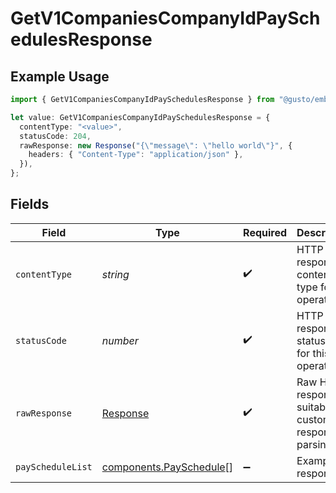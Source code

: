 # GetV1CompaniesCompanyIdPaySchedulesResponse

## Example Usage

```typescript
import { GetV1CompaniesCompanyIdPaySchedulesResponse } from "@gusto/embedded-api/models/operations/getv1companiescompanyidpayschedules.js";

let value: GetV1CompaniesCompanyIdPaySchedulesResponse = {
  contentType: "<value>",
  statusCode: 204,
  rawResponse: new Response("{\"message\": \"hello world\"}", {
    headers: { "Content-Type": "application/json" },
  }),
};
```

## Fields

| Field                                                                 | Type                                                                  | Required                                                              | Description                                                           |
| --------------------------------------------------------------------- | --------------------------------------------------------------------- | --------------------------------------------------------------------- | --------------------------------------------------------------------- |
| `contentType`                                                         | *string*                                                              | :heavy_check_mark:                                                    | HTTP response content type for this operation                         |
| `statusCode`                                                          | *number*                                                              | :heavy_check_mark:                                                    | HTTP response status code for this operation                          |
| `rawResponse`                                                         | [Response](https://developer.mozilla.org/en-US/docs/Web/API/Response) | :heavy_check_mark:                                                    | Raw HTTP response; suitable for custom response parsing               |
| `payScheduleList`                                                     | [components.PaySchedule](../../models/components/payschedule.md)[]    | :heavy_minus_sign:                                                    | Example response                                                      |